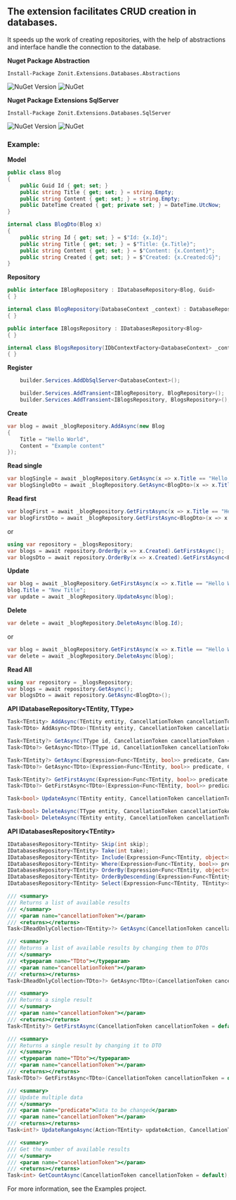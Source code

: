 ## The extension facilitates CRUD creation in databases.

It speeds up the work of creating repositories, with the help of abstractions and interface handle the connection to the database.

**Nuget Package Abstraction**
```
Install-Package Zonit.Extensions.Databases.Abstractions 
```
![NuGet Version](https://img.shields.io/nuget/v/Zonit.Extensions.Databases.Abstractions.svg)
![NuGet](https://img.shields.io/nuget/dt/Zonit.Extensions.Databases.Abstractions.svg)

**Nuget Package Extensions SqlServer**
```
Install-Package Zonit.Extensions.Databases.SqlServer
```
![NuGet Version](https://img.shields.io/nuget/v/Zonit.Extensions.Databases.SqlServer.svg)
![NuGet](https://img.shields.io/nuget/dt/Zonit.Extensions.Databases.SqlServer.svg)

### Example:
**Model**
```cs
public class Blog
{
    public Guid Id { get; set; }
    public string Title { get; set; } = string.Empty;
    public string Content { get; set; } = string.Empty;
    public DateTime Created { get; private set; } = DateTime.UtcNow;
}

internal class BlogDto(Blog x)
{
    public string Id { get; set; } = $"Id: {x.Id}";
    public string Title { get; set; } = $"Title: {x.Title}";
    public string Content { get; set; } = $"Content: {x.Content}";
    public string Created { get; set; } = $"Created: {x.Created:G}";
}
```

**Repository**
```cs
public interface IBlogRepository : IDatabaseRepository<Blog, Guid>
{ }

internal class BlogRepository(DatabaseContext _context) : DatabaseRepository<Blog, Guid>(_context), IBlogRepository
{ }

public interface IBlogsRepository : IDatabasesRepository<Blog>
{ }

internal class BlogsRepository(IDbContextFactory<DatabaseContext> _context) : DatabasesRepository<Blog, DatabaseContext>(_context), IBlogsRepository
{ }
```

**Register**
```cs
    builder.Services.AddDbSqlServer<DatabaseContext>();

    builder.Services.AddTransient<IBlogRepository, BlogRepository>();
    builder.Services.AddTransient<IBlogsRepository, BlogsRepository>();
```

**Create**
```cs
var blog = await _blogRepository.AddAsync(new Blog
{
    Title = "Hello World",
    Content = "Example content"
});
```

**Read single**
```cs
var blogSingle = await _blogRepository.GetAsync(x => x.Title == "Hello World");
var blogSingleDto = await _blogRepository.GetAsync<BlogDto>(x => x.Title == "Hello World");
```

**Read first**
```cs
var blogFirst = await _blogRepository.GetFirstAsync(x => x.Title == "Hello World");
var blogFirstDto = await _blogRepository.GetFirstAsync<BlogDto>(x => x.Title == "Hello World");
```
or
```cs
using var repository = _blogsRepository;
var blogs = await repository.OrderBy(x => x.Created).GetFirstAsync();
var blogsDto = await repository.OrderBy(x => x.Created).GetFirstAsync<BlogDto>();
```

**Update**
```cs
var blog = await _blogRepository.GetFirstAsync(x => x.Title == "Hello World");
blog.Title = "New Title";
var update = await _blogRepository.UpdateAsync(blog);
```

**Delete**
```cs
var delete = await _blogRepository.DeleteAsync(blog.Id);
```
or
```cs
var blog = await _blogRepository.GetFirstAsync(x => x.Title == "Hello World");
var delete = await _blogRepository.DeleteAsync(blog);
```
**Read All**
```cs
using var repository = _blogsRepository;
var blogs = await repository.GetAsync();
var blogsDto = await repository.GetAsync<BlogDto>();
```

**API IDatabaseRepository<TEntity, TType>**
```cs
Task<TEntity> AddAsync(TEntity entity, CancellationToken cancellationToken = default);
Task<TDto> AddAsync<TDto>(TEntity entity, CancellationToken cancellationToken = default);

Task<TEntity?> GetAsync(TType id, CancellationToken cancellationToken = default);
Task<TDto?> GetAsync<TDto>(TType id, CancellationToken cancellationToken = default);

Task<TEntity?> GetAsync(Expression<Func<TEntity, bool>> predicate, CancellationToken cancellationToken = default);
Task<TDto?> GetAsync<TDto>(Expression<Func<TEntity, bool>> predicate, CancellationToken cancellationToken = default);

Task<TEntity?> GetFirstAsync(Expression<Func<TEntity, bool>> predicate, CancellationToken cancellationToken = default);
Task<TDto?> GetFirstAsync<TDto>(Expression<Func<TEntity, bool>> predicate, CancellationToken cancellationToken = default);

Task<bool> UpdateAsync(TEntity entity, CancellationToken cancellationToken = default);

Task<bool> DeleteAsync(TType entity, CancellationToken cancellationToken = default);
Task<bool> DeleteAsync(TEntity entity, CancellationToken cancellationToken = default);
```

**API IDatabasesRepository\<TEntity>**
```cs
IDatabasesRepository<TEntity> Skip(int skip);
IDatabasesRepository<TEntity> Take(int take);
IDatabasesRepository<TEntity> Include(Expression<Func<TEntity, object>> includeExpression);
IDatabasesRepository<TEntity> Where(Expression<Func<TEntity, bool>> predicate);
IDatabasesRepository<TEntity> OrderBy(Expression<Func<TEntity, object>> keySelector);
IDatabasesRepository<TEntity> OrderByDescending(Expression<Func<TEntity, object>> keySelector);
IDatabasesRepository<TEntity> Select(Expression<Func<TEntity, TEntity>> selector);

/// <summary>
/// Returns a list of available results 
/// </summary>
/// <param name="cancellationToken"></param>
/// <returns></returns>
Task<IReadOnlyCollection<TEntity>?> GetAsync(CancellationToken cancellationToken = default);

/// <summary>
/// Returns a list of available results by changing them to DTOs
/// </summary>
/// <typeparam name="TDto"></typeparam>
/// <param name="cancellationToken"></param>
/// <returns></returns>
Task<IReadOnlyCollection<TDto>?> GetAsync<TDto>(CancellationToken cancellationToken = default);

/// <summary>
/// Returns a single result
/// </summary>
/// <param name="cancellationToken"></param>
/// <returns></returns>
Task<TEntity?> GetFirstAsync(CancellationToken cancellationToken = default);

/// <summary>
/// Returns a single result by changing it to DTO
/// </summary>
/// <typeparam name="TDto"></typeparam>
/// <param name="cancellationToken"></param>
/// <returns></returns>
Task<TDto?> GetFirstAsync<TDto>(CancellationToken cancellationToken = default);

/// <summary>
/// Update multiple data
/// </summary>
/// <param name="predicate">Data to be changed</param>
/// <param name="cancellationToken"></param>
/// <returns></returns>
Task<int?> UpdateRangeAsync(Action<TEntity> updateAction, CancellationToken cancellationToken = default);

/// <summary>
/// Get the number of available results
/// </summary>
/// <param name="cancellationToken"></param>
/// <returns></returns>
Task<int> GetCountAsync(CancellationToken cancellationToken = default);
```

For more information, see the Examples project.